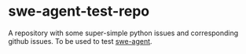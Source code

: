 # swe-agent-test-repo

A repository with some super-simple python issues and corresponding github issues. To be used to test [swe-agent](https://github.com/princeton-nlp/SWE-agent/).
